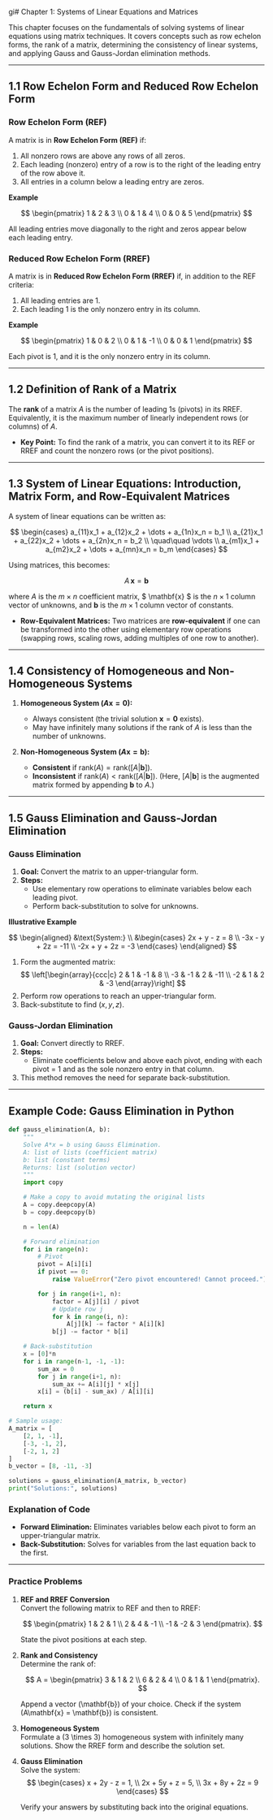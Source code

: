 gi# Chapter 1: Systems of Linear Equations and Matrices

This chapter focuses on the fundamentals of solving systems of linear equations using matrix techniques. It covers concepts such as row echelon forms, the rank of a matrix, determining the consistency of linear systems, and applying Gauss and Gauss-Jordan elimination methods.

---

## 1.1 Row Echelon Form and Reduced Row Echelon Form

### Row Echelon Form (REF)

A matrix is in **Row Echelon Form (REF)** if:

1. All nonzero rows are above any rows of all zeros.
2. Each leading (nonzero) entry of a row is to the right of the leading entry of the row above it.
3. All entries in a column below a leading entry are zeros.

**Example**

$$
\begin{pmatrix}
1 & 2 & 3 \\
0 & 1 & 4 \\
0 & 0 & 5
\end{pmatrix}
$$

All leading entries move diagonally to the right and zeros appear below each leading entry.

### Reduced Row Echelon Form (RREF)

A matrix is in **Reduced Row Echelon Form (RREF)** if, in addition to the REF criteria:

1. All leading entries are 1.
2. Each leading 1 is the only nonzero entry in its column.

**Example**

$$
\begin{pmatrix}
1 & 0 & 2 \\
0 & 1 & -1 \\
0 & 0 & 1
\end{pmatrix}
$$

Each pivot is 1, and it is the only nonzero entry in its column.

---

## 1.2 Definition of Rank of a Matrix

The **rank** of a matrix $A$ is the number of leading 1s (pivots) in its RREF. Equivalently, it is the maximum number of linearly independent rows (or columns) of $A$.

- **Key Point:** To find the rank of a matrix, you can convert it to its REF or RREF and count the nonzero rows (or the pivot positions).

---

## 1.3 System of Linear Equations: Introduction, Matrix Form, and Row-Equivalent Matrices

A system of linear equations can be written as:

$$
\begin{cases}
a_{11}x_1 + a_{12}x_2 + \dots + a_{1n}x_n = b_1 \\
a_{21}x_1 + a_{22}x_2 + \dots + a_{2n}x_n = b_2 \\
\quad\quad \vdots \\
a_{m1}x_1 + a_{m2}x_2 + \dots + a_{mn}x_n = b_m
\end{cases}
$$

Using matrices, this becomes:

$$
A\,\mathbf{x} = \mathbf{b}
$$

where $A$ is the $m \times n$ coefficient matrix, $ \mathbf{x} $ is the $n \times 1$ column vector of unknowns, and $\mathbf{b}$ is the $m \times 1$ column vector of constants.

- **Row-Equivalent Matrices:** Two matrices are **row-equivalent** if one can be transformed into the other using elementary row operations (swapping rows, scaling rows, adding multiples of one row to another).

---

## 1.4 Consistency of Homogeneous and Non-Homogeneous Systems

1. **Homogeneous System $(A\mathbf{x} = \mathbf{0})$:**

   - Always consistent (the trivial solution $\mathbf{x} = \mathbf{0}$ exists).
   - May have infinitely many solutions if the rank of $A$ is less than the number of unknowns.

2. **Non-Homogeneous System $(A\mathbf{x} = \mathbf{b})$:**
   - **Consistent** if $\text{rank}(A) = \text{rank}([A|\mathbf{b}])$.
   - **Inconsistent** if $\text{rank}(A) < \text{rank}([A|\mathbf{b}])$. (Here, $[A|\mathbf{b}]$ is the augmented matrix formed by appending $\mathbf{b}$ to $A$.)

---

## 1.5 Gauss Elimination and Gauss-Jordan Elimination

### Gauss Elimination

1. **Goal:** Convert the matrix to an upper-triangular form.
2. **Steps:**
   - Use elementary row operations to eliminate variables below each leading pivot.
   - Perform back-substitution to solve for unknowns.

**Illustrative Example**

$$
\begin{aligned}
&\text{System:} \\
&\begin{cases}
2x + y - z = 8 \\
-3x - y + 2z = -11 \\
-2x + y + 2z = -3
\end{cases}
\end{aligned}
$$

1. Form the augmented matrix:
   $$
   \left[\begin{array}{ccc|c}
   2 & 1 & -1 & 8 \\
   -3 & -1 & 2 & -11 \\
   -2 & 1 & 2 & -3
   \end{array}\right]
   $$
2. Perform row operations to reach an upper-triangular form.
3. Back-substitute to find $(x, y, z)$.

### Gauss-Jordan Elimination

1. **Goal:** Convert directly to RREF.
2. **Steps:**
   - Eliminate coefficients below and above each pivot, ending with each pivot = 1 and as the sole nonzero entry in that column.
3. This method removes the need for separate back-substitution.

---

## Example Code: Gauss Elimination in Python

```python
def gauss_elimination(A, b):
    """
    Solve A*x = b using Gauss Elimination.
    A: list of lists (coefficient matrix)
    b: list (constant terms)
    Returns: list (solution vector)
    """
    import copy

    # Make a copy to avoid mutating the original lists
    A = copy.deepcopy(A)
    b = copy.deepcopy(b)

    n = len(A)

    # Forward elimination
    for i in range(n):
        # Pivot
        pivot = A[i][i]
        if pivot == 0:
            raise ValueError("Zero pivot encountered! Cannot proceed.")

        for j in range(i+1, n):
            factor = A[j][i] / pivot
            # Update row j
            for k in range(i, n):
                A[j][k] -= factor * A[i][k]
            b[j] -= factor * b[i]

    # Back-substitution
    x = [0]*n
    for i in range(n-1, -1, -1):
        sum_ax = 0
        for j in range(i+1, n):
            sum_ax += A[i][j] * x[j]
        x[i] = (b[i] - sum_ax) / A[i][i]

    return x

# Sample usage:
A_matrix = [
    [2, 1, -1],
    [-3, -1, 2],
    [-2, 1, 2]
]
b_vector = [8, -11, -3]

solutions = gauss_elimination(A_matrix, b_vector)
print("Solutions:", solutions)
```

### Explanation of Code

- **Forward Elimination:** Eliminates variables below each pivot to form an upper-triangular matrix.  
- **Back-Substitution:** Solves for variables from the last equation back to the first.

---

### Practice Problems

1. **REF and RREF Conversion**  
   Convert the following matrix to REF and then to RREF:

   $$
   \begin{pmatrix}
   1 & 2 & 1 \\
   2 & 4 & -1 \\
   -1 & -2 & 3
   \end{pmatrix}.
   $$

   State the pivot positions at each step.

2. **Rank and Consistency**  
   Determine the rank of:

   $$
   A = \begin{pmatrix}
   3 & 1 & 2 \\
   6 & 2 & 4 \\
   0 & 1 & 1
   \end{pmatrix}.
   $$

   Append a vector \(\mathbf{b}\) of your choice. Check if the system \(A\mathbf{x} = \mathbf{b}\) is consistent.

3. **Homogeneous System**  
   Formulate a \(3 \times 3\) homogeneous system with infinitely many solutions. Show the RREF form and describe the solution set.

4. **Gauss Elimination**  
   Solve the system:
   $$
   \begin{cases}
   x + 2y - z = 1, \\
   2x + 5y + z = 5, \\
   3x + 8y + 2z = 9
   \end{cases}
   $$
   
   Verify your answers by substituting back into the original equations.

